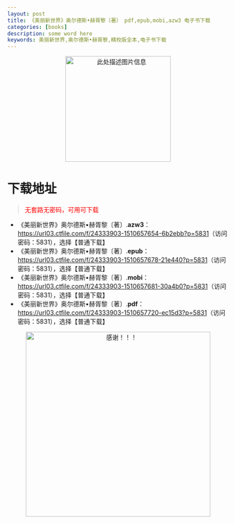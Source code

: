 ```yaml
---
layout: post
title: 《美丽新世界》奥尔德斯•赫胥黎〔著〕 pdf,epub,mobi,azw3 电子书下载
categories: [books]
description: some word here
keywords: 美丽新世界,奥尔德斯•赫胥黎,精校版全本,电子书下载
---
```


<div align="center"><img src="https://qweree.cn/wp-content/uploads/2025/06/mlxsj.jpg" alt="此处描述图片信息" width="240px" height="auto"></div>

# 下载地址

> <p style="color:red" >无套路无密码，可用可下载</p>

- 《美丽新世界》奥尔德斯•赫胥黎〔著〕.**azw3**：<https://url03.ctfile.com/f/24333903-1510657654-6b2ebb?p=5831>（访问密码：5831），选择【普通下载】
- 《美丽新世界》奥尔德斯•赫胥黎〔著〕.**epub**：<https://url03.ctfile.com/f/24333903-1510657678-21e440?p=5831>（访问密码：5831），选择【普通下载】
- 《美丽新世界》奥尔德斯•赫胥黎〔著〕.**mobi**：<https://url03.ctfile.com/f/24333903-1510657681-30a4b0?p=5831>（访问密码：5831），选择【普通下载】
- 《美丽新世界》奥尔德斯•赫胥黎〔著〕.**pdf**：<https://url03.ctfile.com/f/24333903-1510657720-ec15d3?p=5831>（访问密码：5831），选择【普通下载】

<div align="center"><img src="https://pic.imgdb.cn/item/6707df6bd29ded1a8ce37031.gif" alt="感谢！！！" width="420px" height="auto"/></div>
